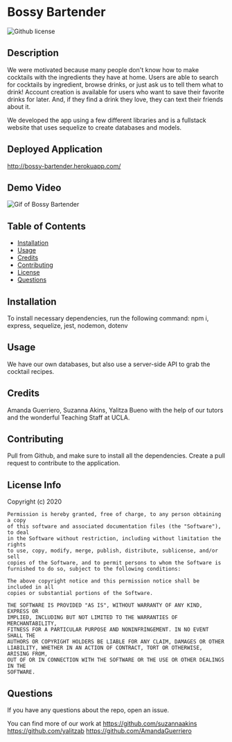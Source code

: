 # Bossy Bartender

![Github license](https://img.shields.io/badge/license-MIT-blue.svg)

## Description
We were motivated because many people don't know how to make cocktails with the ingredients they have at home. Users are able to search for cocktails by ingredient, browse drinks, or just ask us to tell them what to drink! Account creation is available for users who want to save their favorite drinks for later. And, if they find a drink they love, they can text their friends about it. 

We developed the app using a few different libraries and is a fullstack website that uses sequelize to create databases and models.

## Deployed Application
http://bossy-bartender.herokuapp.com/

## Demo Video
<img src="public/assets/images/demo.gif" alt="Gif of Bossy Bartender"/>

## Table of Contents
* [Installation](#installation)
* [Usage](#usage)
* [Credits](#credits)
* [Contributing](#contributing)
* [License](#license)
* [Questions](#questions)


## Installation
To install necessary dependencies, run the following command:
npm i, express, sequelize, jest, nodemon, dotenv
  
## Usage
We have our own databases, but also use a server-side API to grab the cocktail recipes.

## Credits
Amanda Guerriero, Suzanna Akins, Yalitza Bueno with the help of our tutors and the wonderful Teaching Staff at UCLA.

## Contributing
Pull from Github, and make sure to install all the dependencies. Create a pull request to contribute to the application.

## License Info
Copyright (c) 2020

    Permission is hereby granted, free of charge, to any person obtaining a copy
    of this software and associated documentation files (the "Software"), to deal
    in the Software without restriction, including without limitation the rights
    to use, copy, modify, merge, publish, distribute, sublicense, and/or sell
    copies of the Software, and to permit persons to whom the Software is
    furnished to do so, subject to the following conditions:
    
    The above copyright notice and this permission notice shall be included in all
    copies or substantial portions of the Software.
    
    THE SOFTWARE IS PROVIDED "AS IS", WITHOUT WARRANTY OF ANY KIND, EXPRESS OR
    IMPLIED, INCLUDING BUT NOT LIMITED TO THE WARRANTIES OF MERCHANTABILITY,
    FITNESS FOR A PARTICULAR PURPOSE AND NONINFRINGEMENT. IN NO EVENT SHALL THE
    AUTHORS OR COPYRIGHT HOLDERS BE LIABLE FOR ANY CLAIM, DAMAGES OR OTHER
    LIABILITY, WHETHER IN AN ACTION OF CONTRACT, TORT OR OTHERWISE, ARISING FROM,
    OUT OF OR IN CONNECTION WITH THE SOFTWARE OR THE USE OR OTHER DEALINGS IN THE
    SOFTWARE.


## Questions
If you have any questions about the repo, open an issue.

You can find more of our work at 
https://github.com/suzannaakins
https://github.com/yalitzab
https://github.com/AmandaGuerriero
